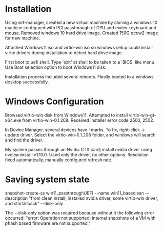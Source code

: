 # Installation

Using virt-manager, created a new virtual machine by cloning a windows 10 machine configured with PCI passthrough of GPU and evdev keyboard and mouse. Removed windows 10 hard drive image. Created 150G qcow2 image for new machine.

Attached Windows11 iso and virtio-win iso so windows setup could install virtio drivers during installation to detect hard drive image.

First boot to uefi shell. Type 'exit' at shell to be taken to a 'BIOS' like menu. Use Boot selection option to boot Windows11 disk.

Installation process included several reboots. Finally booted to a windows desktop successfully. 

# Windows Configuration

Browsed virtio-win disk from Windows11. Attempted to install virtio-win-gt-x64.exe from virtio-win-0.1.208.
Received installer error code 2503, 2502.

In Device Manager, several devices have ! marks. To fix, right-click -> update driver. Select the virtio-win-0.1.208 folder, and windows will search and find the driver.

My system passes through an Nvidia GTX card; install nvidia driver using nvcleaninstall v1.10.0. Used only the driver, no other options. Resolution fixed automatically, manually configured refresh rate. 

# Saving system state

snapshot-create-as win11_passthroughUEFI --name win11_baseclean --description "from clean install, installed nvidia driver, some virtio-win driver, and startallback" --disk-only

The --disk-only option was required because without it the following error occurred: "error: Operation not supported: internal snapshots of a VM with pflash based firmware are not supported."

